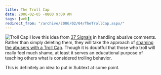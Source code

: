 ```yaml
---
title: The Troll Cap
date: 2006-02-05 -0800 9:00 AM
tags: [web]
redirect_from: "/archive/2006/02/04/TheTrollCap.aspx/"
---
```


![Troll Cap](https://haacked.com/images/TrollCap.gif) I love this idea
from [37 Signals](http://37signals.com/ "37 Signals Website") in
handling abusive comments. Rather than simply deleting them, they will
take the approach of [shaming the abusers with a Troll
Cap](http://37signals.com/svn/archives2/introducing_the_troll_cap.php "Troll Cap Idea").
Though it is doubtful that those who troll will really feel much shame,
at least it serves an educational purpose of teaching others what is
considered trolling behavior.

This is definitely an idea to put in
Subtext at some
point.

